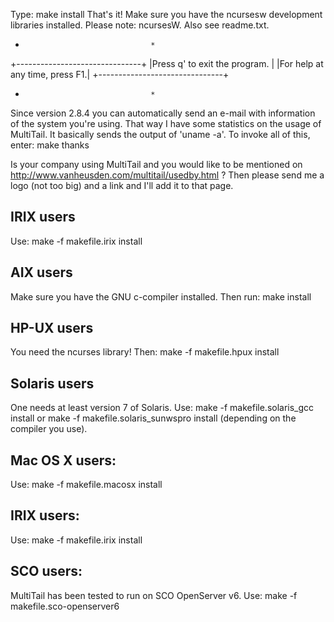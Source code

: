 Type:
make install
That's it!
Make sure you have the ncursesw development libraries installed.
Please note: ncursesW. Also see readme.txt.

*                                 *
 +-------------------------------+
 |Press q' to exit the program.  |
 |For help at any time, press F1.|
 +-------------------------------+
*                                 *

Since version 2.8.4 you can automatically send an e-mail
with information of the system you're using. That way I
have some statistics on the usage of MultiTail. It
basically sends the output of 'uname -a'. To invoke all
of this, enter:
make thanks

Is your company using MultiTail and you would like to be
mentioned on http://www.vanheusden.com/multitail/usedby.html ?
Then please send me a logo (not too big) and a link and I'll
add it to that page.


IRIX users
----------
Use:
make -f makefile.irix install

AIX users
---------
Make sure you have the GNU c-compiler installed.
Then run:
make install

HP-UX users
-----------
You need the ncurses library!
Then:
make -f makefile.hpux install

Solaris users
-------------
One needs at least version 7 of Solaris.
Use:
make -f makefile.solaris_gcc install
or
make -f makefile.solaris_sunwspro install
(depending on the compiler you use).

Mac OS X users:
--------------
Use:
make -f makefile.macosx install

IRIX users:
--------------
Use:
make -f makefile.irix install

SCO users:
---------
MultiTail has been tested to run on SCO OpenServer v6.
Use:
make -f makefile.sco-openserver6

